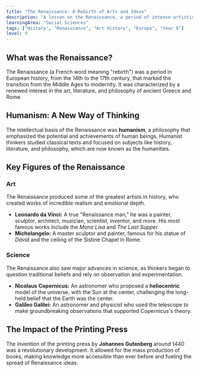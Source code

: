 ```yaml
---
title: "The Renaissance: A Rebirth of Arts and Ideas"
description: "A lesson on the Renaissance, a period of intense artistic, cultural, and intellectual revival in Europe."
learningArea: "Social Sciences"
tags: ["History", "Renaissance", "Art History", "Europe", "Year 9"]
level: 9
---
```


## What was the Renaissance?

The Renaissance (a French word meaning "rebirth") was a period in European history, from the 14th to the 17th century, that marked the transition from the Middle Ages to modernity. It was characterized by a renewed interest in the art, literature, and philosophy of ancient Greece and Rome.

## Humanism: A New Way of Thinking

The intellectual basis of the Renaissance was **humanism**, a philosophy that emphasized the potential and achievements of human beings. Humanist thinkers studied classical texts and focused on subjects like history, literature, and philosophy, which are now known as the humanities.

## Key Figures of the Renaissance

### Art
The Renaissance produced some of the greatest artists in history, who created works of incredible realism and emotional depth.
-   **Leonardo da Vinci:** A true "Renaissance man," he was a painter, sculptor, architect, musician, scientist, inventor, and more. His most famous works include the *Mona Lisa* and *The Last Supper*.
-   **Michelangelo:** A master sculptor and painter, famous for his statue of *David* and the ceiling of the Sistine Chapel in Rome.

### Science
The Renaissance also saw major advances in science, as thinkers began to question traditional beliefs and rely on observation and experimentation.
-   **Nicolaus Copernicus:** An astronomer who proposed a **heliocentric** model of the universe, with the Sun at the center, challenging the long-held belief that the Earth was the center.
-   **Galileo Galilei:** An astronomer and physicist who used the telescope to make groundbreaking observations that supported Copernicus's theory.

## The Impact of the Printing Press

The invention of the printing press by **Johannes Gutenberg** around 1440 was a revolutionary development. It allowed for the mass production of books, making knowledge more accessible than ever before and fueling the spread of Renaissance ideas.
